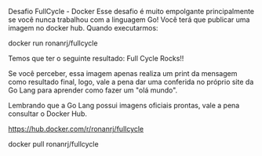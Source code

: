 Desafio FullCycle - Docker
Esse desafio é muito empolgante principalmente se você nunca trabalhou com a linguagem Go!
Você terá que publicar uma imagem no docker hub. Quando executarmos:

docker run ronanrj/fullcycle

Temos que ter o seguinte resultado: Full Cycle Rocks!!

Se você perceber, essa imagem apenas realiza um print da mensagem como resultado final, logo, vale a pena dar uma
 conferida no próprio site da Go Lang para aprender como fazer um "olá mundo".

Lembrando que a Go Lang possui imagens oficiais prontas, vale a pena consultar o Docker Hub.


https://hub.docker.com/r/ronanrj/fullcycle

docker pull ronanrj/fullcycle